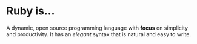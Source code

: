 # Ruby is...

A dynamic, open source programming language with **focus** on simplicity and productivity. It has an *elegant* syntax that is natural and easy to write.
    
    